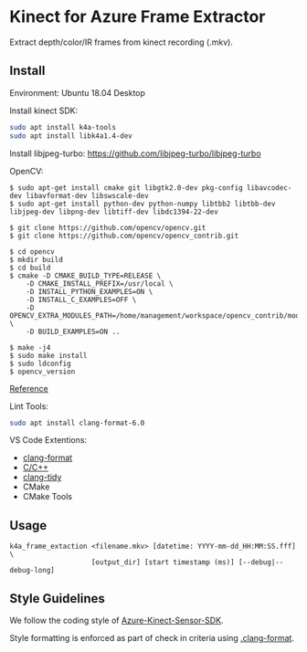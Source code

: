 # Kinect for Azure Frame Extractor
Extract depth/color/IR frames from kinect recording (.mkv).

## Install

Environment: Ubuntu 18.04 Desktop

Install kinect SDK:

```bash
sudo apt install k4a-tools
sudo apt install libk4a1.4-dev
```

Install libjpeg-turbo:
https://github.com/libjpeg-turbo/libjpeg-turbo

OpenCV:

```
$ sudo apt-get install cmake git libgtk2.0-dev pkg-config libavcodec-dev libavformat-dev libswscale-dev
$ sudo apt-get install python-dev python-numpy libtbb2 libtbb-dev libjpeg-dev libpng-dev libtiff-dev libdc1394-22-dev

$ git clone https://github.com/opencv/opencv.git
$ git clone https://github.com/opencv/opencv_contrib.git

$ cd opencv
$ mkdir build
$ cd build
$ cmake -D CMAKE_BUILD_TYPE=RELEASE \
    -D CMAKE_INSTALL_PREFIX=/usr/local \
    -D INSTALL_PYTHON_EXAMPLES=ON \
    -D INSTALL_C_EXAMPLES=OFF \
    -D OPENCV_EXTRA_MODULES_PATH=/home/management/workspace/opencv_contrib/modules \
    -D BUILD_EXAMPLES=ON ..

$ make -j4
$ sudo make install
$ sudo ldconfig
$ opencv_version
```

[Reference](https://github.com/getty708/Azure-Kinect-Sensor-SDK/issues/1)


Lint Tools:

```bash
sudo apt install clang-format-6.0
```

VS Code Extentions:
- [clang-format](https://marketplace.visualstudio.com/items?itemName=xaver.clang-format)
- [C/C++](https://marketplace.visualstudio.com/items?itemName=ms-vscode.cpptools)
- [clang-tidy](https://marketplace.visualstudio.com/items?itemName=notskm.clang-tidy)
- CMake
- CMake Tools

## Usage

```
k4a_frame_extaction <filename.mkv> [datetime: YYYY-mm-dd_HH:MM:SS.fff] \
                    [output_dir] [start timestamp (ms)] [--debug|--debug-long]
```

## Style Guidelines
We follow the coding style of [Azure-Kinect-Sensor-SDK](https://github.com/getty708/Azure-Kinect-Sensor-SDK/blob/develop/CONTRIBUTING.md#style-guidelines).

Style formatting is enforced as part of check in criteria using [.clang-format](https://github.com/getty708/Azure-Kinect-Sensor-SDK/blob/develop/.clang-format).
